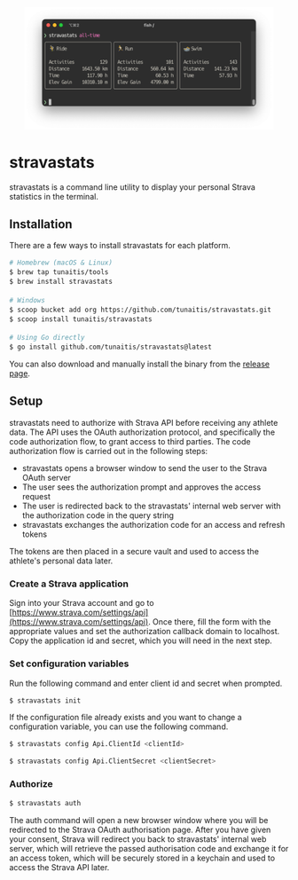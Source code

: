 <p align="center">
  <img src="./assets/all-time.png" width="450" alt="default screenshot">
</p>

# stravastats

stravastats is a command line utility to display your personal Strava statistics in the terminal.

## Installation

There are a few ways to install stravastats for each platform. 

```bash
# Homebrew (macOS & Linux)
$ brew tap tunaitis/tools
$ brew install stravastats

# Windows
$ scoop bucket add org https://github.com/tunaitis/stravastats.git
$ scoop install tunaitis/stravastats

# Using Go directly
$ go install github.com/tunaitis/stravastats@latest
```

You can also download and manually install the binary from the [release page](https://github.com/tunaitis/stravastats/releases).

## Setup

stravastats need to authorize with Strava API before receiving any athlete data. The API uses the OAuth authorization protocol, and specifically the code authorization flow, to grant access to third parties. The code authorization flow is carried out in the following steps:

* stravastats opens a browser window to send the user to the Strava OAuth server
* The user sees the authorization prompt and approves the access request 
* The user is redirected back to the stravastats' internal web server with the authorization code in the query string
* stravastats exchanges the authorization code for an access and refresh tokens

The tokens are then placed in a secure vault and used to access the athlete's personal data later. 

### Create a Strava application

Sign into your Strava account and go to [https://www.strava.com/settings/api](https://www.strava.com/settings/api). Once there, fill the form with the appropriate values and set the authorization callback domain to localhost. Copy the application id and secret, which you will need in the next step.

### Set configuration variables

Run the following command and enter client id and secret when prompted.

```bash
$ stravastats init
```

If the configuration file already exists and you want to change a configuration variable, you can use the following command.

```bash
$ stravastats config Api.ClientId <clientId>
```

```bash
$ stravastats config Api.ClientSecret <clientSecret>
```

### Authorize

```bash
$ stravastats auth
```

The auth command will open a new browser window where you will be redirected to the Strava OAuth authorisation page. After you have given your consent, Strava will redirect you back to stravastats' internal web server, which will retrieve the passed authorisation code and exchange it for an access token, which will be securely stored in a keychain and used to access the Strava API later. 




